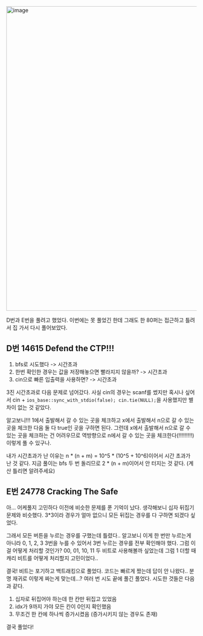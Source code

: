 

<img width="806" alt="image" src="https://user-images.githubusercontent.com/50068946/181909104-96a3c234-0686-4a77-a73d-25798e53d247.png">

D번과 E번을 풀려고 했었다. 이번에는 못 풀었긴 한데 그래도 한 80퍼는 접근하고 틀려서 집 가서 다시 풀어보았다. 

## D번 14615 Defend the CTP!!!

1. bfs로 시도했다 -> 시간초과
2. 한번 확인한 경우는 값을 저장해놓으면 빨라지지 않을까? -> 시간초과
3. cin으로 빠른 입출력을 사용하면? -> 시간초과

 
3진 시간초과로 다음 문제로 넘어갔다. 
사실 cin의 경우는 scanf를 썼지만 혹시나 싶어서 cin + `ios_base::sync_with_stdio(false); cin.tie(NULL);`을 사용했지만 별 차이 없는 것 같았다. 

알고보니!!! 1에서 출발해서 갈 수 있는 곳을 체크하고 x에서 출발해서 n으로 갈 수 있는 곳을 체크한 다음 둘 다 true인 곳을 구하면 된다.
그런데 x에서 출발해서 n으로 갈 수 있는 곳을 체크하는 건 어려우므로 역방향으로 n에서 갈 수 있는 곳을 체크한다(!!!!!!!!!) 이렇게 풀 수 있구나. 

내가 시간초과가 난 이유는 n * (n + m) = 10^5 * (10^5 + 10^6)이어서 시간 초과가 난 것 같다. 
지금 풀이는 bfs 두 번 돌리므로 2 * (n + m)이어서 안 터지는 것 같다. (계산 틀리면 알려주세요)

## E번 24778 Cracking The Safe

아... 어케풀지 고민하다 이전에 비슷한 문제를 푼 기억이 났다. 생각해보니 십자 뒤집기 문제와 비슷했다.
3*3이라 경우가 얼마 없으니 모든 뒤집는 경우를 다 구하면 되겠다 싶었다.

그래서 모든 버튼을 누르는 경우를 구했는데 틀렸다.. 
알고보니 이게 한 번만 누르는게 아니라 0, 1, 2, 3 3번을 누를 수 있어서 3번 누르는 경우를 전부 확인해야 했다. 
그럼 이걸 어떻게 처리할 것인가? 00, 01, 10, 11 두 비트로 사용해볼까 싶었는데 그럼 1 더할 때 캐리 비트를 어떻게 처리할지 고민이었다.. 

결국! 비트는 포기하고 백트래킹으로 풀었다. 코드는 빠르게 짰는데 답이 안 나왔다.. 분명 재귀로 이렇게 짜는게 맞는데...? 여러 번 시도 끝에 풀긴 풀었다. 시도한 것들은 다음과 같다. 

1. 십자로 뒤집어야 하는데 한 칸만 뒤집고 있었음
2. idx가 9까지 가야 모든 칸이 0인지 확인했음
3. 무조건 한 칸에 하나씩 증가시켰음 (증가시키지 않는 경우도 존재)

결국 풀었다!







